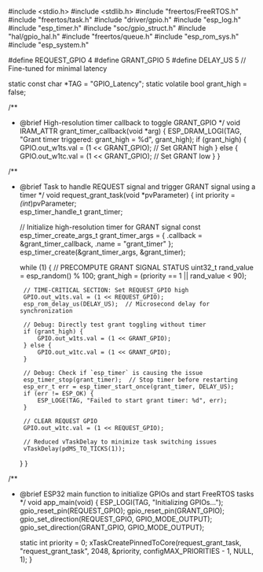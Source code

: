 #include <stdio.h>
#include <stdlib.h>
#include "freertos/FreeRTOS.h"
#include "freertos/task.h"
#include "driver/gpio.h"
#include "esp_log.h"
#include "esp_timer.h"
#include "soc/gpio_struct.h"
#include "hal/gpio_hal.h"
#include "freertos/queue.h"
#include "esp_rom_sys.h"
#include "esp_system.h"

#define REQUEST_GPIO 4
#define GRANT_GPIO 5
#define DELAY_US 5  // Fine-tuned for minimal latency

static const char *TAG = "GPIO_Latency";
static volatile bool grant_high = false;

/**
 * @brief High-resolution timer callback to toggle GRANT_GPIO
 */
void IRAM_ATTR grant_timer_callback(void *arg) {
    ESP_DRAM_LOGI(TAG, "Grant timer triggered: grant_high = %d", grant_high);
    if (grant_high) {
        GPIO.out_w1ts.val = (1 << GRANT_GPIO);  // Set GRANT high
    } else {
        GPIO.out_w1tc.val = (1 << GRANT_GPIO);  // Set GRANT low
    }
}

/**
 * @brief Task to handle REQUEST signal and trigger GRANT signal using a timer
 */
void request_grant_task(void *pvParameter) {
    int priority = *(int*)pvParameter;  
    esp_timer_handle_t grant_timer;

    // Initialize high-resolution timer for GRANT signal
    const esp_timer_create_args_t grant_timer_args = {
        .callback = &grant_timer_callback,
        .name = "grant_timer"
    };
    esp_timer_create(&grant_timer_args, &grant_timer);

    while (1) {
        // PRECOMPUTE GRANT SIGNAL STATUS
        uint32_t rand_value = esp_random() % 100;
        grant_high = (priority == 1 || rand_value < 90);

        // TIME-CRITICAL SECTION: Set REQUEST_GPIO high
        GPIO.out_w1ts.val = (1 << REQUEST_GPIO);
        esp_rom_delay_us(DELAY_US);  // Microsecond delay for synchronization

        // Debug: Directly test grant toggling without timer
        if (grant_high) {
            GPIO.out_w1ts.val = (1 << GRANT_GPIO);
        } else {
            GPIO.out_w1tc.val = (1 << GRANT_GPIO);
        }

        // Debug: Check if `esp_timer` is causing the issue
        esp_timer_stop(grant_timer);  // Stop timer before restarting
        esp_err_t err = esp_timer_start_once(grant_timer, DELAY_US);
        if (err != ESP_OK) {
            ESP_LOGE(TAG, "Failed to start grant timer: %d", err);
        }

        // CLEAR REQUEST GPIO
        GPIO.out_w1tc.val = (1 << REQUEST_GPIO);

        // Reduced vTaskDelay to minimize task switching issues
        vTaskDelay(pdMS_TO_TICKS(1));  
    }
}

/**
 * @brief ESP32 main function to initialize GPIOs and start FreeRTOS tasks
 */
void app_main(void) {
    ESP_LOGI(TAG, "Initializing GPIOs...");
    gpio_reset_pin(REQUEST_GPIO);
    gpio_reset_pin(GRANT_GPIO);
    gpio_set_direction(REQUEST_GPIO, GPIO_MODE_OUTPUT);
    gpio_set_direction(GRANT_GPIO, GPIO_MODE_OUTPUT);

    static int priority = 0;
    xTaskCreatePinnedToCore(request_grant_task, "request_grant_task", 2048, &priority, configMAX_PRIORITIES - 1, NULL, 1);
}

